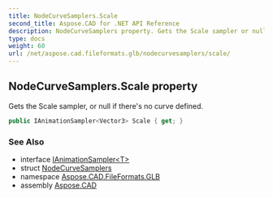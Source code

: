 ```yaml
---
title: NodeCurveSamplers.Scale
second_title: Aspose.CAD for .NET API Reference
description: NodeCurveSamplers property. Gets the Scale sampler or null if theres no curve defined
type: docs
weight: 60
url: /net/aspose.cad.fileformats.glb/nodecurvesamplers/scale/
---
```

## NodeCurveSamplers.Scale property

Gets the Scale sampler, or null if there's no curve defined.

```csharp
public IAnimationSampler<Vector3> Scale { get; }
```

### See Also

* interface [IAnimationSampler&lt;T&gt;](../../ianimationsampler-1/)
* struct [NodeCurveSamplers](../)
* namespace [Aspose.CAD.FileFormats.GLB](../../nodecurvesamplers/)
* assembly [Aspose.CAD](../../../)



